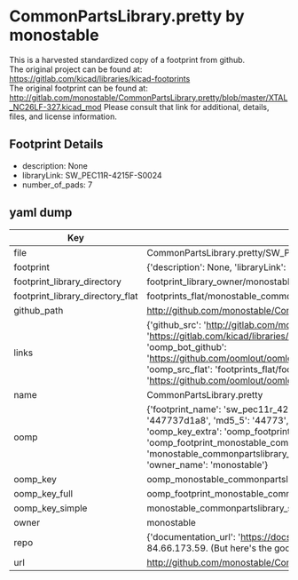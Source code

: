 # CommonPartsLibrary.pretty by monostable  
This is a harvested standardized copy of a footprint from github.  
The original project can be found at:  
https://gitlab.com/kicad/libraries/kicad-footprints  
The original footprint can be found at:
http://gitlab.com/monostable/CommonPartsLibrary.pretty/blob/master/XTAL_NC26LF-327.kicad_mod
Please consult that link for additional, details, files, and license information.  
## Footprint Details
* description: None  
* libraryLink: SW_PEC11R-4215F-S0024  
* number_of_pads: 7  
## yaml dump  
| Key | Value |  
| --- | --- |  
| file | CommonPartsLibrary.pretty/SW_PEC11R-4215F-S0024.kicad_mod |  
| footprint | {'description': None, 'libraryLink': 'SW_PEC11R-4215F-S0024', 'number_of_pads': 7} |  
| footprint_library_directory | footprint_library_owner/monostable_CommonPartsLibrary.pretty |  
| footprint_library_directory_flat | footprints_flat/monostable_commonpartslibrary_sw_pec11r_4215f_s0024/working |  
| github_path | http://github.com/monostable/CommonPartsLibrary.pretty/blob/master/SW_PEC11R-4215F-S0024.kicad_mod |  
| links | {'github_src': 'http://gitlab.com/monostable/CommonPartsLibrary.pretty/blob/master/XTAL_NC26LF-327.kicad_mod', 'github_src_repo': 'https://gitlab.com/kicad/libraries/kicad-footprints', 'oomp_bot': 'footprints/monostable_commonpartslibrary_sw_pec11r_4215f_s0024/working', 'oomp_bot_github': 'https://github.com/oomlout/oomlout_oomp_footprint_bot/tree/main/footprints/monostable_commonpartslibrary_sw_pec11r_4215f_s0024/working', 'oomp_src_flat': 'footprints_flat/footprints_flat/monostable_commonpartslibrary_sw_pec11r_4215f_s0024/working', 'oomp_src_flat_github': 'https://github.com/oomlout/oomlout_oomp_footprint_src/tree/main/footprints_flat/monostable_commonpartslibrary_sw_pec11r_4215f_s0024/working'} |  
| name | CommonPartsLibrary.pretty |  
| oomp | {'footprint_name': 'sw_pec11r_4215f_s0024', 'library_name': 'commonpartslibrary', 'md5': '447737d1a8ff0b57773c4f840db891f3', 'md5_10': '447737d1a8', 'md5_5': '44773', 'md5_6': '447737', 'oomp_key': 'oomp_monostable_commonpartslibrary_sw_pec11r_4215f_s0024', 'oomp_key_extra': 'oomp_footprint_monostable_commonpartslibrary_sw_pec11r_4215f_s0024', 'oomp_key_full': 'oomp_footprint_monostable_commonpartslibrary_sw_pec11r_4215f_s0024_447737', 'oomp_key_simple': 'monostable_commonpartslibrary_sw_pec11r_4215f_s0024', 'original_filename': 'CommonPartsLibrary.pretty/SW_PEC11R-4215F-S0024.kicad_mod', 'owner_name': 'monostable'} |  
| oomp_key | oomp_monostable_commonpartslibrary_sw_pec11r_4215f_s0024 |  
| oomp_key_full | oomp_footprint_monostable_commonpartslibrary_sw_pec11r_4215f_s0024 |  
| oomp_key_simple | monostable_commonpartslibrary_sw_pec11r_4215f_s0024 |  
| owner | monostable |  
| repo | {'documentation_url': 'https://docs.github.com/rest/overview/resources-in-the-rest-api#rate-limiting', 'message': "API rate limit exceeded for 84.66.173.59. (But here's the good news: Authenticated requests get a higher rate limit. Check out the documentation for more details.)"} |  
| url | http://github.com/monostable/CommonPartsLibrary.pretty |  

